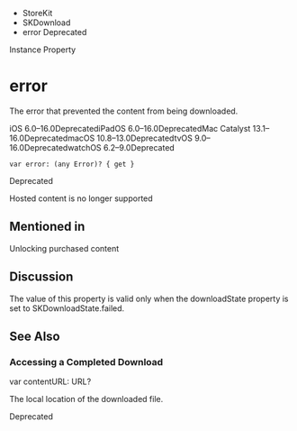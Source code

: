 

- StoreKit
- SKDownload
-  error Deprecated

Instance Property

# error

The error that prevented the content from being downloaded.

iOS 6.0–16.0DeprecatediPadOS 6.0–16.0DeprecatedMac Catalyst 13.1–16.0DeprecatedmacOS 10.8–13.0DeprecatedtvOS 9.0–16.0DeprecatedwatchOS 6.2–9.0Deprecated

``` source
var error: (any Error)? { get }
```

Deprecated

Hosted content is no longer supported

## Mentioned in 

Unlocking purchased content

## Discussion

The value of this property is valid only when the downloadState property is set to SKDownloadState.failed.

## See Also

### Accessing a Completed Download

var contentURL: URL?

The local location of the downloaded file.

Deprecated

